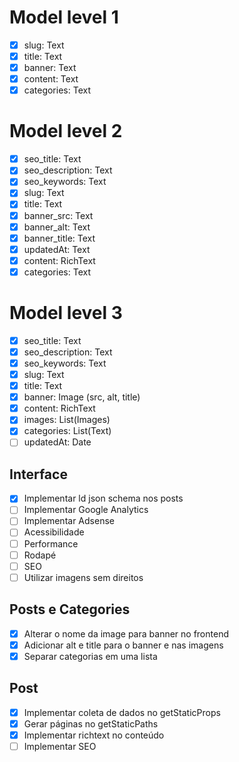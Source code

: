 # Model level 1
- [x] slug: Text
- [x] title: Text
- [x] banner: Text
- [x] content: Text
- [x] categories: Text

# Model level 2
- [x] seo_title: Text
- [x] seo_description: Text
- [x] seo_keywords: Text
- [x] slug: Text
- [x] title: Text
- [x] banner_src: Text
- [x] banner_alt: Text
- [x] banner_title: Text
- [x] updatedAt: Text 
- [x] content: RichText
- [x] categories: Text

# Model level 3
- [x] seo_title: Text
- [x] seo_description: Text
- [x] seo_keywords: Text
- [x] slug: Text
- [x] title: Text
- [x] banner: Image (src, alt, title)
- [x] content: RichText
- [x] images: List(Images)
- [x] categories: List(Text)
- [ ] updatedAt: Date

## Interface
- [x] Implementar ld json schema nos posts
- [ ] Implementar Google Analytics
- [ ] Implementar Adsense
- [ ] Acessibilidade
- [ ] Performance
- [ ] Rodapé
- [ ] SEO
- [ ] Utilizar imagens sem direitos
 
## Posts e Categories
- [x] Alterar o nome da image para banner no frontend
- [x] Adicionar alt e title para o banner e nas imagens
- [x] Separar categorias em uma lista 

## Post
- [x] Implementar coleta de dados no getStaticProps 
- [x] Gerar páginas no getStaticPaths
- [x] Implementar richtext no conteúdo
- [ ] Implementar SEO